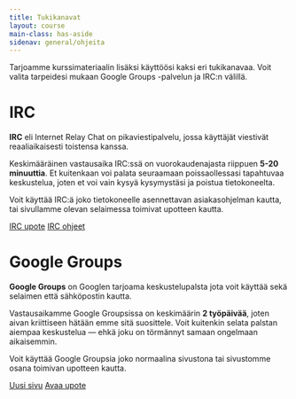 ```yaml
---
title: Tukikanavat
layout: course
main-class: has-aside
sidenav: general/ohjeita
---
```


Tarjoamme kurssimateriaalin lisäksi käyttöösi kaksi eri tukikanavaa. Voit valita tarpeidesi mukaan Google Groups -palvelun ja IRC:n välillä.

# IRC

**IRC** eli Internet Relay Chat on pikaviestipalvelu, jossa käyttäjät viestivät reaaliaikaisesti toistensa kanssa. 

Keskimääräinen vastausaika IRC:ssä on vuorokaudenajasta riippuen **5-20 minuuttia**. Et kuitenkaan voi palata seuraamaan poissaollessasi tapahtuvaa keskustelua, joten et voi vain kysyä kysymystäsi ja poistua tietokoneelta.

Voit käyttää IRC:ä joko tietokoneelle asennettavan asiakasohjelman kautta, tai sivullamme olevan selaimessa toimivat upotteen kautta.

<div class="actions">
	<a class="action" href="/courses/general/ohjelmointi/tukikanavat/irc" target="_blank">IRC upote</a>
	<a class="action" href="/courses/general/ohjelmointi/tukikanavat/irc/ohjeet/" target="_blank">IRC ohjeet</a>
</div>

# Google Groups

**Google Groups** on Googlen tarjoama keskustelupalsta jota voit käyttää sekä selaimen että sähköpostin kautta. 

Vastausaikamme Google Groupsissa on keskimäärin **2 työpäivää**, joten aivan kriittiseen hätään emme sitä suosittele. Voit kuitenkin selata palstan aiempaa keskustelua &mdash; ehkä joku on törmännyt samaan ongelmaan aikaisemmin. 

Voit käyttää Google Groupsia joko normaalina sivustona tai sivustomme osana toimivan upotteen kautta.

<div class="actions">
	<a class="action" href="https://groups.google.com/forum/#!forum/moocfi" target="_blank">Uusi sivu</a>
	<a class="action" href="/courses/general/ohjelmointi/tukikanavat/google-groups/" target="_blank">Avaa upote</a>
</div>